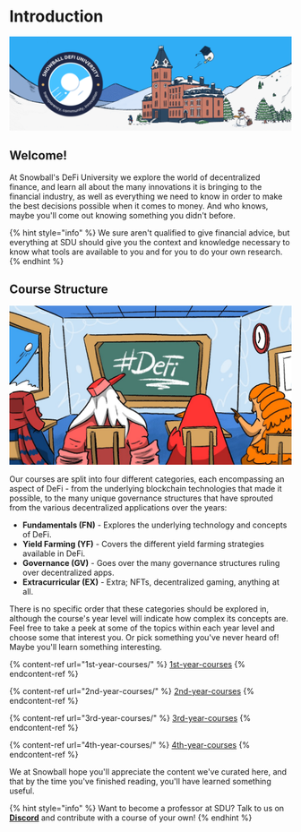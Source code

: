 # Introduction

![](<../.gitbook/assets/SDU Banner + Logo.png>)

## Welcome!

At Snowball's DeFi University we explore the world of decentralized finance, and learn all about the many innovations it is bringing to the financial industry, as well as everything we need to know in order to make the best decisions possible when it comes to money. And who knows, maybe you'll come out knowing something you didn't before.

{% hint style="info" %}
We sure aren't qualified to give financial advice, but everything at SDU should give you the context and knowledge necessary to know what tools are available to you and for you to do your own research.
{% endhint %}

## Course Structure

![](<../.gitbook/assets/image (13).png>)

Our courses are split into four different categories, each encompassing an aspect of DeFi - from the underlying blockchain technologies that made it possible, to the many unique governance structures that have sprouted from the various decentralized applications over the years:

* **Fundamentals (FN)** - Explores the underlying technology and concepts of DeFi.
* **Yield Farming (YF)** - Covers the different yield farming strategies available in DeFi.
* **Governance (GV)** - Goes over the many governance structures ruling over decentralized apps.
* **Extracurricular (EX)** - Extra; NFTs, decentralized gaming, anything at all.

There is no specific order that these categories should be explored in, although the course's year level will indicate how complex its concepts are. Feel free to take a peek at some of the topics within each year level and choose some that interest you. Or pick something you've never heard of! Maybe you'll learn something interesting.

{% content-ref url="1st-year-courses/" %}
[1st-year-courses](1st-year-courses/)
{% endcontent-ref %}

{% content-ref url="2nd-year-courses/" %}
[2nd-year-courses](2nd-year-courses/)
{% endcontent-ref %}

{% content-ref url="3rd-year-courses/" %}
[3rd-year-courses](3rd-year-courses/)
{% endcontent-ref %}

{% content-ref url="4th-year-courses/" %}
[4th-year-courses](4th-year-courses/)
{% endcontent-ref %}

We at Snowball hope you'll appreciate the content we've curated here, and that by the time you've finished reading, you'll have learned something useful.

{% hint style="info" %}
Want to become a professor at SDU? Talk to us on [**Discord**](https://discord.gg/BPnBYDSqcb) and contribute with a course of your own!
{% endhint %}
